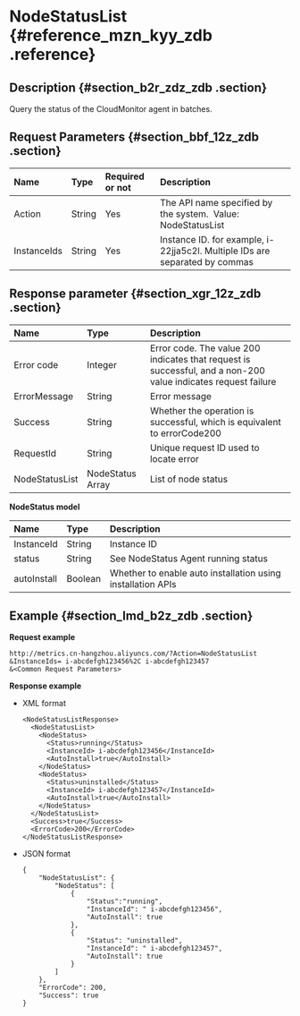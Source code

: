 # NodeStatusList {#reference_mzn_kyy_zdb .reference}

## Description {#section_b2r_zdz_zdb .section}

Query the status of the CloudMonitor agent in batches.

## Request Parameters {#section_bbf_12z_zdb .section}

|Name|Type|Required or not|Description|
|:---|:---|:--------------|:----------|
|Action|String|Yes|The API name specified by the system.  Value: NodeStatusList|
|InstanceIds|String|Yes|Instance ID. for example, i-22jja5c2l. Multiple IDs are separated by commas|

## Response parameter {#section_xgr_12z_zdb .section}

|Name|Type|Description|
|:---|:---|:----------|
|Error code|Integer|Error code. The value 200 indicates that request is successful, and a non-200 value indicates request failure|
|ErrorMessage|String|Error message|
|Success|String|Whether the operation is successful, which is equivalent to errorCode200|
|RequestId|String|Unique request ID used to locate error|
|NodeStatusList|NodeStatus Array|List of node status|

**NodeStatus model**

|Name|Type|Description|
|:---|:---|:----------|
|InstanceId|String|Instance ID|
|status|String|See NodeStatus Agent running status|
|autoInstall|Boolean|Whether to enable auto installation using installation APIs|

## Example {#section_lmd_b2z_zdb .section}

**Request example**

```
http://metrics.cn-hangzhou.aliyuncs.com/?Action=NodeStatusList
&InstanceIds= i-abcdefgh123456%2C i-abcdefgh123457
&<Common Request Parameters>
```

**Response example**

-   XML format

    ```
    <NodeStatusListResponse>
      <NodeStatusList>
        <NodeStatus>
          <Status>running</Status>
          <InstanceId> i-abcdefgh123456</InstanceId>
          <AutoInstall>true</AutoInstall>
        </NodeStatus>
        <NodeStatus>
          <Status>uninstalled</Status>
          <InstanceId> i-abcdefgh123457</InstanceId>
          <AutoInstall>true</AutoInstall>
        </NodeStatus>
      </NodeStatusList>
      <Success>true</Success>
      <ErrorCode>200</ErrorCode>
    </NodeStatusListResponse>
    ```

-   JSON format

    ```
    {
        "NodeStatusList": {
            "NodeStatus": [
                {
                    "Status":"running", 
                    "InstanceId": " i-abcdefgh123456", 
                    "AutoInstall": true
                }, 
                {
                    "Status": "uninstalled", 
                    "InstanceId": " i-abcdefgh123457", 
                    "AutoInstall": true
                }
            ]
        }, 
        "ErrorCode": 200, 
        "Success": true
    }
    ```


